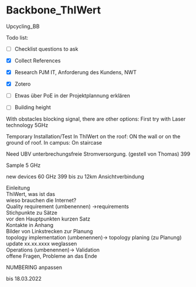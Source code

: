 # Backbone_ThIWert
Upcycling_BB 

Todo list:
- [ ] Checklist questions to ask
- [x] Collect References
- [x] Research PJM IT, Anforderung des Kundens, NWT
- [x] Zotero
- [ ] Etwas über PoE in der Projektplannung erklären

- [ ] Building height

With obstacles blocking signal, there are other options:
First try with Laser technology 5GHz

Temporary Installation/Test
In ThIWert on the roof: ON the wall or on the ground of roof.
In campus: On staircase

Need UBV unterbrechungsfreie Stromversorgung. (gestell von Thomas)
399

Sample 5 GHz

new devices 60 GHz 399 bis zu 12km Ansichtverbindung

Einleitung  
ThiWert, was ist das  
wieso brauchen die Internet?  
Quality requirement (umbenennen) ->requirements  
Stichpunkte zu Sätze  
vor den Hauptpunkten kurzen Satz  
Kontakte in Anhang   
Bilder von Linkstrecken zur Planung  
topology implementation (umbenennen)-> topology planing (zu Planung)  
update xx.xx.xxxx weglassen  
Operations (umbenennen)-> Validation   
offene Fragen, Probleme an das Ende
  
NUMBERING anpassen

bis 18.03.2022
